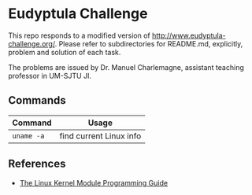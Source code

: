 # Eudyptula Challenge
This repo responds to a modified version of http://www.eudyptula-challenge.org/. Please refer to subdirectories for README.md, explicitly, problem and solution of each task. 

The problems are issued by Dr. Manuel Charlemagne, assistant teaching professor in UM-SJTU JI.



## Commands

| Command    | Usage                   |
| ---------- | ----------------------- |
| `uname -a` | find current Linux info |



## References

- [The Linux Kernel Module Programming Guide](http://tldp.org/LDP/lkmpg/2.6/html/)


